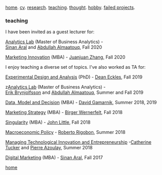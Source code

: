[home](./). [cv](./cv.html). [research](./research.md). [teaching](./teaching.md). [thought](./thought.md). [hobby](./hobby.md). [failed projects](./failed.md).

### teaching 

I have been invited as a guest lecturer for:

<ins>Analytics Lab</ins> (Master of Business Analytics) - <br/>
[Sinan Aral](https://mitsloan.mit.edu/faculty/directory/sinan-kayhan-aral) and [Abdullah Almaatouq](https://mitsloan.mit.edu/faculty/directory/abdullah-almaatouq), Fall 2020

<ins>Marketing Innovation</ins> (MBA) - [Juanjuan Zhang](https://mitsloan.mit.edu/faculty/directory/juanjuan-zhang), Fall 2020

I enjoy teaching a diverse set of topics. I've also worked as TA for:

<ins>Experimental Design and Analysis</ins> (PhD) - [Dean Eckles](https://mitsloan.mit.edu/faculty/directory/dean-eckles), Fall 2019

z<ins>Analytics Lab</ins> (Master of Business Analytics) - <br/>
[Erik Brynjolfsson](http://digital.mit.edu/erik/) and [Abdullah Almaatouq](https://mitsloan.mit.edu/faculty/directory/abdullah-almaatouq), Summer and Fall 2019

<ins>Data, Model and Decision</ins> (MBA) - [David Gamarnik](http://www.mit.edu/~gamarnik/home.html), Summer 2018, 2019

<ins>Marketing Strategy</ins> (MBA) - [Birger Wernerfelt](https://mitsloan.mit.edu/faculty/directory/birger-wernerfelt), Fall 2018

<ins>Singularity</ins> (MBA) - [John Little](https://mitsloan.mit.edu/faculty/directory/john-d-c-little), Fall 2018

<ins>Macroeconomic Policy</ins> - [Roberto Rigobon](https://mitsloan.mit.edu/faculty/directory/roberto-rigobon), Summer 2018

<ins>Managing Technological Innovation and Entrepreneurship</ins> -[Catherine Tucker](https://mitsloan.mit.edu/faculty/directory/catherine-tucker) and [Pierre Azoulay](https://mitsloan.mit.edu/faculty/directory/pierre-azoulay), Summer 2018

<ins>Digital Marketing</ins> (MBA) - [Sinan Aral](https://mitsloan.mit.edu/faculty/directory/sinan-kayhan-aral), Fall 2017


[home](./)
